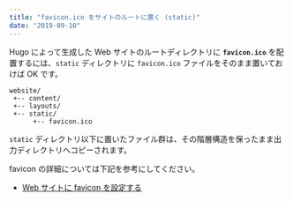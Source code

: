 ```yaml
---
title: "favicon.ico をサイトのルートに置く (static)"
date: "2019-09-10"
---
```


Hugo によって生成した Web サイトのルートディレクトリに **`favicon.ico`** を配置するには、`static` ディレクトリに `favicon.ico` ファイルをそのまま置いておけば OK です。

```
website/
 +-- content/
 +-- layouts/
 +-- static/
      +-- favicon.ico
```

`static` ディレクトリ以下に置いたファイル群は、その階層構造を保ったまま出力ディレクトリへコピーされます。

favicon の詳細については下記を参考にしてください。

- [Web サイトに favicon を設定する](/web/html/favicon.html)

